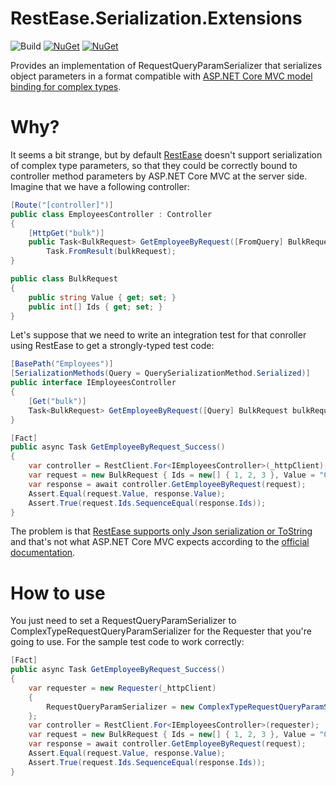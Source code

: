# RestEase.Serialization.Extensions
![Build](https://github.com/rsivanov/RestEase.Serialization.Extensions/workflows/Build%20&%20test%20&%20publish%20Nuget/badge.svg?branch=master)
[![NuGet](https://img.shields.io/nuget/dt/RestEase.Serialization.Extensions)](https://www.nuget.org/packages/RestEase.Serialization.Extensions) 
[![NuGet](https://img.shields.io/nuget/v/RestEase.Serialization.Extensions)](https://www.nuget.org/packages/RestEase.Serialization.Extensions)

Provides an implementation of RequestQueryParamSerializer that serializes object parameters in a format compatible with [ASP.NET Core MVC model binding for complex types](https://docs.microsoft.com/en-us/aspnet/core/mvc/models/model-binding?view=aspnetcore-3.1#complex-types).

Why?
===
It seems a bit strange, but by default [RestEase](https://github.com/canton7/RestEase) doesn't support serialization of complex type parameters, so that they could be correctly bound to controller method parameters by ASP.NET Core MVC at the server side.
Imagine that we have a following controller:
```csharp
[Route("[controller]")]
public class EmployeesController : Controller
{
    [HttpGet("bulk")]
    public Task<BulkRequest> GetEmployeeByRequest([FromQuery] BulkRequest bulkRequest) =>
        Task.FromResult(bulkRequest);
}

public class BulkRequest
{
    public string Value { get; set; }
    public int[] Ids { get; set; }
}
```
Let's suppose that we need to write an integration test for that conroller using RestEase to get a strongly-typed test code:
```csharp
[BasePath("Employees")]
[SerializationMethods(Query = QuerySerializationMethod.Serialized)]
public interface IEmployeesController
{
    [Get("bulk")]
    Task<BulkRequest> GetEmployeeByRequest([Query] BulkRequest bulkRequest);
}
```
```csharp
[Fact]
public async Task GetEmployeeByRequest_Success()
{
    var controller = RestClient.For<IEmployeesController>(_httpClient);
    var request = new BulkRequest { Ids = new[] { 1, 2, 3 }, Value = "Qwerty" };
    var response = await controller.GetEmployeeByRequest(request);
    Assert.Equal(request.Value, response.Value);
    Assert.True(request.Ids.SequenceEqual(response.Ids));
}
```
The problem is that [RestEase supports only Json serialization or ToString](https://github.com/canton7/RestEase#query-parameters) and that's not what ASP.NET Core MVC expects according to the [official documentation](https://docs.microsoft.com/en-us/aspnet/core/mvc/models/model-binding?view=aspnetcore-3.1#complex-types). 

How to use
===
You just need to set a RequestQueryParamSerializer to ComplexTypeRequestQueryParamSerializer for the Requester that you're going to use. For the sample test code to work correctly:
```csharp
[Fact]
public async Task GetEmployeeByRequest_Success()
{
    var requester = new Requester(_httpClient)
    {
        RequestQueryParamSerializer = new ComplexTypeRequestQueryParamSerializer(),
    };
    var controller = RestClient.For<IEmployeesController>(requester);
    var request = new BulkRequest { Ids = new[] { 1, 2, 3 }, Value = "Qwerty" };
    var response = await controller.GetEmployeeByRequest(request);
    Assert.Equal(request.Value, response.Value);
    Assert.True(request.Ids.SequenceEqual(response.Ids));
}
```
